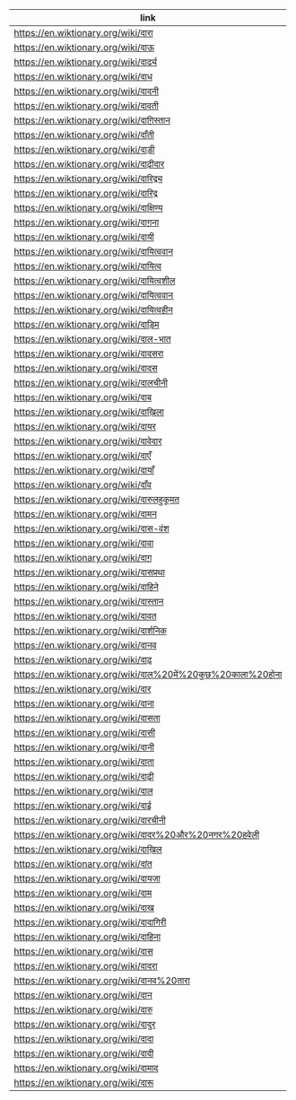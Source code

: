 |link|
|----|
|https://en.wiktionary.org/wiki/दारा|
|https://en.wiktionary.org/wiki/दाऊ|
|https://en.wiktionary.org/wiki/दार्ढ्य|
|https://en.wiktionary.org/wiki/दाध|
|https://en.wiktionary.org/wiki/दादनी|
|https://en.wiktionary.org/wiki/दावती|
|https://en.wiktionary.org/wiki/दाग़िस्तान|
|https://en.wiktionary.org/wiki/दाँती|
|https://en.wiktionary.org/wiki/दाड़ी|
|https://en.wiktionary.org/wiki/दाढ़ीदार|
|https://en.wiktionary.org/wiki/दारिद्र्य|
|https://en.wiktionary.org/wiki/दारिद्र|
|https://en.wiktionary.org/wiki/दाक्षिण्य|
|https://en.wiktionary.org/wiki/दाग़ना|
|https://en.wiktionary.org/wiki/दायी|
|https://en.wiktionary.org/wiki/दायित्ववान|
|https://en.wiktionary.org/wiki/दायित्व|
|https://en.wiktionary.org/wiki/दायित्वशील|
|https://en.wiktionary.org/wiki/दायित्ववान्|
|https://en.wiktionary.org/wiki/दायित्वहीन|
|https://en.wiktionary.org/wiki/दाड़िम|
|https://en.wiktionary.org/wiki/दाल-भात|
|https://en.wiktionary.org/wiki/दादसरा|
|https://en.wiktionary.org/wiki/दादस|
|https://en.wiktionary.org/wiki/दालचीनी|
|https://en.wiktionary.org/wiki/दाब|
|https://en.wiktionary.org/wiki/दाख़िला|
|https://en.wiktionary.org/wiki/दायर|
|https://en.wiktionary.org/wiki/दावेदार|
|https://en.wiktionary.org/wiki/दाएँ|
|https://en.wiktionary.org/wiki/दायाँ|
|https://en.wiktionary.org/wiki/दाँव|
|https://en.wiktionary.org/wiki/दारुलहुकूमत|
|https://en.wiktionary.org/wiki/दामन|
|https://en.wiktionary.org/wiki/दास-वंश|
|https://en.wiktionary.org/wiki/दावा|
|https://en.wiktionary.org/wiki/दाग़|
|https://en.wiktionary.org/wiki/दासप्रथा|
|https://en.wiktionary.org/wiki/दाहिने|
|https://en.wiktionary.org/wiki/दास्तान|
|https://en.wiktionary.org/wiki/दावत|
|https://en.wiktionary.org/wiki/दार्शनिक|
|https://en.wiktionary.org/wiki/दानव|
|https://en.wiktionary.org/wiki/दाढ़|
|https://en.wiktionary.org/wiki/दाल%20में%20कुछ%20काला%20होना|
|https://en.wiktionary.org/wiki/दार|
|https://en.wiktionary.org/wiki/दाना|
|https://en.wiktionary.org/wiki/दासता|
|https://en.wiktionary.org/wiki/दासी|
|https://en.wiktionary.org/wiki/दानी|
|https://en.wiktionary.org/wiki/दाता|
|https://en.wiktionary.org/wiki/दाढ़ी|
|https://en.wiktionary.org/wiki/दाल|
|https://en.wiktionary.org/wiki/दाई|
|https://en.wiktionary.org/wiki/दारचीनी|
|https://en.wiktionary.org/wiki/दादर%20और%20नगर%20हवेली|
|https://en.wiktionary.org/wiki/दाख़िल|
|https://en.wiktionary.org/wiki/दांत|
|https://en.wiktionary.org/wiki/दायजा|
|https://en.wiktionary.org/wiki/दाम|
|https://en.wiktionary.org/wiki/दाख|
|https://en.wiktionary.org/wiki/दादागिरी|
|https://en.wiktionary.org/wiki/दाहिना|
|https://en.wiktionary.org/wiki/दास|
|https://en.wiktionary.org/wiki/दादरा|
|https://en.wiktionary.org/wiki/दानव%20तारा|
|https://en.wiktionary.org/wiki/दान|
|https://en.wiktionary.org/wiki/दारु|
|https://en.wiktionary.org/wiki/दादुर|
|https://en.wiktionary.org/wiki/दादा|
|https://en.wiktionary.org/wiki/दादी|
|https://en.wiktionary.org/wiki/दामाद|
|https://en.wiktionary.org/wiki/दारू|
